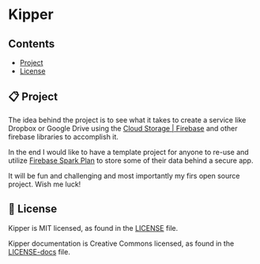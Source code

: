 # Kipper

## Contents

- [Project](#-project)
- [License](#-license)

## 📋 Project

The idea behind the project is to see what it takes to create a service like Dropbox or Google Drive using the [Cloud Storage | Firebase](https://firebase.google.com/docs/storage) and other firebase libraries to accomplish it.

In the end I would like to have a template project for anyone to re-use and utilize [Firebase Spark Plan](https://firebase.google.com/pricing) to store some of their data behind a secure app.

It will be fun and challenging and most importantly my firs open source project. Wish me luck!

## 📄 License

Kipper is MIT licensed, as found in the [LICENSE][l] file.

Kipper documentation is Creative Commons licensed, as found in the [LICENSE-docs][ld] file.

[l]: https://github.com/facebook/react-native/blob/master/LICENSE
[ld]: https://github.com/facebook/react-native/blob/master/LICENSE-docs
